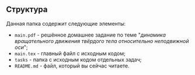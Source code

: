 ## Структура

Данная папка содержит следующие элементы:

* `main.pdf` - решённое домашнее задание по теме "*динамика вращательного движения твёрдого тела относительно неподвижной оси*";
* `main.tex` - главный файл с исходным кодом;
* `tasks` - папка с исходным кодом отдельных задач;
* `README.md` - файл, который вы сейчас читаете.